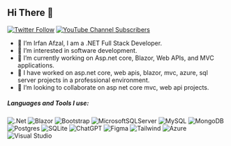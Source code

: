 ## Hi There 👋

[![Twitter Follow](https://img.shields.io/twitter/follow/IrrfanAfzal?color=%231DA1F2&logo=twitter&style=flat-square)](https://www.twitter.com/IrrfanAfzal)
[![YouTube Channel Subscribers](https://img.shields.io/youtube/channel/subscribers/UC0oSVW99Y5i1ysAyQAZI04Q?color=%23FF0000&label=Subscribe%20on%20YouTube&logo=youtube&style=flat-square)](https://www.youtube.com/@iatechsolutions)


- 👋 I’m Irfan Afzal, I am a .NET Full Stack Developer.
- 👀 I’m interested in software development.
- 🌱 I’m currently working on Asp.net core, Blazor, Web APIs, and MVC applications.
- 🌱 I have worked on asp.net core, web apis, blazor, mvc, azure, sql server projects in a professional environment.
- 💞️ I’m looking to collaborate on asp net core mvc, web api projects. 

##### Languages and Tools I use:

![.Net](https://img.shields.io/badge/.NET-5C2D91?style=for-the-badge&logo=.net&logoColor=white)
![Blazor](https://img.shields.io/badge/blazor-%235C2D91.svg?style=for-the-badge&logo=blazor&logoColor=white)
![Bootstrap](https://img.shields.io/badge/bootstrap-%238511FA.svg?style=for-the-badge&logo=bootstrap&logoColor=white)
![MicrosoftSQLServer](https://img.shields.io/badge/Microsoft%20SQL%20Server-CC2927?style=for-the-badge&logo=microsoft%20sql%20server&logoColor=white)
![MySQL](https://img.shields.io/badge/mysql-4479A1.svg?style=for-the-badge&logo=mysql&logoColor=white)
![MongoDB](https://img.shields.io/badge/MongoDB-%234ea94b.svg?style=for-the-badge&logo=mongodb&logoColor=white)
![Postgres](https://img.shields.io/badge/postgres-%23316192.svg?style=for-the-badge&logo=postgresql&logoColor=white)
![SQLite](https://img.shields.io/badge/sqlite-%2307405e.svg?style=for-the-badge&logo=sqlite&logoColor=white)
![ChatGPT](https://img.shields.io/badge/OpenAI-412991?logo=openai&logoColor=fff&style=for-the-badge)
![Figma](https://img.shields.io/badge/figma-%23F24E1E.svg?style=for-the-badge&logo=figma&logoColor=white)
![Tailwind](https://img.shields.io/badge/Tailwind%20CSS-06B6D4?logo=tailwindcss&logoColor=fff&style=for-the-badge)
![Azure](https://img.shields.io/badge/azure-%230072C6.svg?style=for-the-badge&logo=microsoftazure&logoColor=white)
![Visual Studio](https://img.shields.io/badge/Visual%20Studio-5C2D91.svg?style=for-the-badge&logo=visual-studio&logoColor=white)
